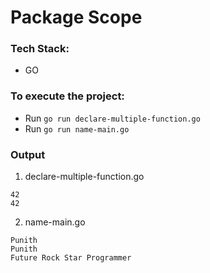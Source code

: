 # Package Scope

### Tech Stack:
+ GO

### To execute the project:
+ Run `go run declare-multiple-function.go`
+ Run `go run name-main.go`


### Output
1. declare-multiple-function.go
```
42
42
```
2. name-main.go
```
Punith
Punith
Future Rock Star Programmer
```